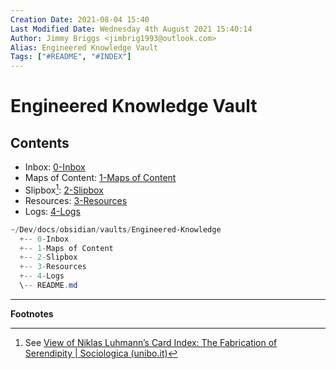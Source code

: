 ```yaml
---
Creation Date: 2021-08-04 15:40
Last Modified Date: Wednesday 4th August 2021 15:40:14
Author: Jimmy Briggs <jimbrig1993@outlook.com>
Alias: Engineered Knowledge Vault
Tags: ["#README", "#INDEX"]
---
```


# Engineered Knowledge Vault

## Contents

- Inbox: [0-Inbox](./0-Inbox/README.md)
- Maps of Content: [1-Maps of Content](1-Maps-of-Content/README.md)
- Slipbox[^1]:  [2-Slipbox](./2-Slipbox/README.md)
- Resources: [3-Resources](./3-Resources/README.md)
- Logs: [4-Logs](./4-Logs/README.md)

```powershell
~/Dev/docs/obsidian/vaults/Engineered-Knowledge
  +-- 0-Inbox
  +-- 1-Maps of Content
  +-- 2-Slipbox
  +-- 3-Resources
  +-- 4-Logs
  \-- README.md
```


***

**Footnotes**


[^1]: See [View of Niklas Luhmann’s Card Index: The Fabrication of Serendipity | Sociologica (unibo.it)](https://sociologica.unibo.it/article/view/8350/8270)